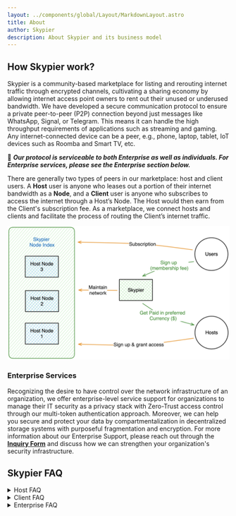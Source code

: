 ```yaml
---
layout: ../components/global/Layout/MarkdownLayout.astro
title: About
author: Skypier
description: About Skypier and its business model
---
```


<!-- About -->

## How Skypier work?

Skypier is a community-based marketplace for listing and rerouting internet traffic through encrypted channels, cultivating a sharing economy by allowing internet access point owners to rent out their unused or underused bandwidth. We have developed a secure communication protocol to ensure a private peer-to-peer (P2P) connection beyond just messages like WhatsApp, Signal, or Telegram. This means it can handle the high throughput requirements of applications such as streaming and gaming. Any internet-connected device can be a peer, e.g., phone, laptop, tablet, IoT devices such as Roomba and Smart TV, etc.


🔐 ***Our protocol is serviceable to both Enterprise as well as individuals. For Enterprise services, please see the Enterprise section below.***

There are generally two types of peers in our marketplace: host and client users. A **Host** user is anyone who leases out a portion of their internet bandwidth as a **Node**, and a **Client** user is anyone who subscribes to access the internet through a Host’s Node. The Host would then earn from the Client's subscription fee. As a marketplace, we connect hosts and clients and facilitate the process of routing the Client’s internet traffic.

![Slypier Marketplace](../../src/assets/img/AboutSkypier.png)

### Enterprise Services
Recognizing the desire to have control over the network infrastructure of an organization, we offer enterprise-level service support for organizations to manage their IT security as a privacy stack with Zero-Trust access control through our multi-token authentication approach. Moreover, we can help you secure and protect your data by compartmentalization in decentralized storage systems with purposeful fragmentation and encryption. For more information about our Enterprise Support, please reach out through the **[Inquiry Form](/#contact)** and discuss how we can strengthen your organization's security infrastructure.


## Skypier FAQ
<details>
<summary>Host FAQ</summary>

- **How may I qualify to be a Host?**

    The main requirements are a stable internet with an upload speed of 50 mbps or higher, and a computer that is on and connection constantly.
- **How much may I earn as a Host?**

    This may varies due to a number of factors, such as your location and internet speed.
- **What if we don’t have a computer that can connect to the internet constantly?**

    We are currently developing a solution so that you may use a low-cost computer such as Raspberry Pi. We will share an update once it’s available!
</details>

<details>
<summary>Client FAQ</summary>

- **How would I know if the Node I am connecting to is not a owned by a bad person?**

We are implementing a Host scoring system so that you can see their internet speed and if they have been reported with negative reviews. 
</details>

<details>
<summary>Enterprise FAQ</summary>

Coming Soon…
</details>
